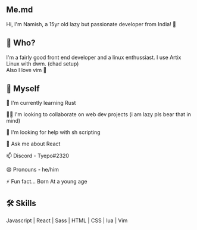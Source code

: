 
## Me.md
Hi, I'm Namish, a 15yr old lazy but passionate developer from India! 👋

## 🚀 Who?
I'm a fairly good front end developer and a linux enthussiast. I use Artix Linux with dwm. (chad setup) \
Also I love vim 💖 

## 👦 Myself
🧠 I'm currently learning Rust

👯‍♀️ I'm looking to collaborate on web dev projects (i am lazy pls bear that in mind)

🤔 I'm looking for help with sh scripting

💬 Ask me about React

📫 Discord - Tyepo#2320

😄 Pronouns - he/him

⚡️ Fun fact... Born At a young age


## 🛠 Skills
Javascript | React  |  Sass | HTML | CSS | lua | Vim 
